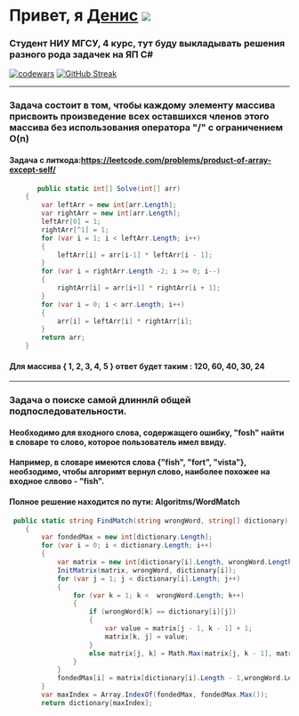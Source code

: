 # Привет, я [Денис](https://t.me/BigSm0ukRU) ![](https://github.com/blackcater/blackcater/raw/main/images/Hi.gif) 
### Студент НИУ МГСУ, 4 курс, тут буду выкладывать решения разного рода задачек на ЯП C#
[![codewars](https://www.codewars.com/users/BigSm0uk/badges/large)](https://www.codewars.com/users/BigSm0uk)
[![GitHub Streak](https://github-readme-streak-stats.herokuapp.com/?user=DenverCoder1)](https://git.io/streak-stats)
____
### __Задача состоит в том, чтобы каждому элементу массива присвоить произведение всех оставшихся членов этого массива без использования оператора "/" с ограничением O(n)__
#### Задача с литкода:https://leetcode.com/problems/product-of-array-except-self/
```cs
       public static int[] Solve(int[] arr)
    {
        var leftArr = new int[arr.Length];
        var rightArr = new int[arr.Length];
        leftArr[0] = 1;
        rightArr[^1] = 1;
        for (var i = 1; i < leftArr.Length; i++)
        {
            leftArr[i] = arr[i-1] * leftArr[i - 1];
        }
        for (var i = rightArr.Length -2; i >= 0; i--)
        {
            rightArr[i] = arr[i+1] * rightArr[i + 1];
        }
        for (var i = 0; i < arr.Length; i++)
        {
            arr[i] = leftArr[i] * rightArr[i];
        }
        return arr;
    }
```
#### Для массива { 1, 2, 3, 4, 5 } ответ будет таким : 120, 60, 40, 30, 24
____
### __Задача о поиске самой длиннлй общей подпоследовательности.__
#### Необходимо для входного слова, содержащего ошибку, "fosh" найти в словаре то слово, которое пользователь имел ввиду.
#### Например, в словаре имеются слова {"fish", "fort", "vista"}, необзодимо, чтобы алгоримт вернул слово, наиболее похожее на входное слвово - "fish".
#### Полное решение находится по пути: Algoritms/WordMatch
``` cs
 public static string FindMatch(string wrongWord, string[] dictionary)
    {
        var fondedMax = new int[dictionary.Length];
        for (var i = 0; i < dictionary.Length; i++)
        {
            var matrix = new int[dictionary[i].Length, wrongWord.Length];
            InitMatrix(matrix, wrongWord, dictionary[i]);
            for (var j = 1; j < dictionary[i].Length; j++)
            {
                for (var k = 1; k <  wrongWord.Length; k++)
                {
                    if (wrongWord[k] == dictionary[i][j])
                    {
                        var value = matrix[j - 1, k - 1] + 1;
                        matrix[k, j] = value;
                    }
                    else matrix[j, k] = Math.Max(matrix[j, k - 1], matrix[j - 1, k]);
                }
            }
            fondedMax[i] = matrix[dictionary[i].Length - 1,wrongWord.Length - 1];
        }
        var maxIndex = Array.IndexOf(fondedMax, fondedMax.Max());
        return dictionary[maxIndex];
```
